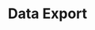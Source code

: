 ---
layout: default
title: Data Export
long_title: 4. REDCap - Data Export
categories: redcap
parent: REDCap
nav_order: 4
---